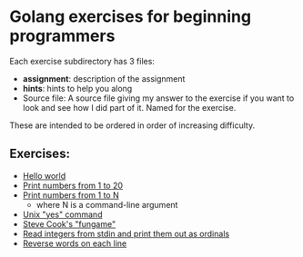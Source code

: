 Golang exercises for beginning programmers
==========================================

Each exercise subdirectory has 3 files:

* **assignment**: description of the assignment
* **hints**: hints to help you along
* Source file: A source file giving my answer to the exercise if you want to look and see how I did part of it.  Named for the exercise.

These are intended to be ordered in order of increasing difficulty.

Exercises:
----------

* [Hello world](http://github.com/hersh/go_exercises/tree/master/helloworld)
* [Print numbers from 1 to 20](http://github.com/hersh/go_exercises/tree/master/print20)
* [Print numbers from 1 to N](http://github.com/hersh/go_exercises/tree/master/printn)
    * where N is a command-line argument
* [Unix "yes" command](http://github.com/hersh/go_exercises/tree/master/yes)
* [Steve Cook's "fungame"](http://github.com/hersh/go_exercises/tree/master/fungame)
* [Read integers from stdin and print them out as ordinals](http://github.com/hersh/go_exercises/tree/master/ordinals)
* [Reverse words on each line](http://github.com/hersh/go_exercises/tree/master/revwords)

